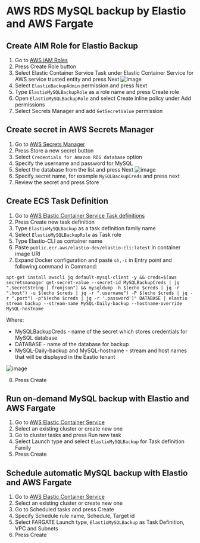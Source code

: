 # AWS RDS MySQL backup by Elastio and AWS Fargate

## Create AIM Role for Elastio Backup

1. Go to [AWS IAM Roles](https://console.aws.amazon.com/iamv2/home#/roles)
2. Press Create Role button
3. Select Elastic Container Service Task under Elastic Container Service for AWS service trusted entity and press Next
![image](https://github.com/elastio/contrib/assets/81738703/0a7050a0-895b-4227-a609-40bb9c6acb24)
4. Select `ElastioBackupAdmin` permission and press Next
5. Type `ElastioMySQLBackupRole` as a role name and press Create role
6. Open `ElastioMySQLBackupRole` and select Create inline policy under Add permissions
7. Select Secrets Manager and add `GetSecretValue` permission

## Create secret in AWS Secrets Manager
1. Go to [AWS Secrets Manager](https://console.aws.amazon.com/secretsmanager/listsecrets)
2. Press Store a new secret button
3. Select `Credentials for Amazon RDS database` option
4. Specify the username and password for MySQL
5. Select the database from the list and press Next
![image](https://github.com/elastio/contrib/assets/81738703/5157852f-86c3-425e-bcc7-8a0a2a832a21)
6. Specify secret name, for example `MySQLBackupCreds` and press next
7. Review the secret and press Store

## Create ECS Task Definition

1. Go to [AWS Elastic Container Service Task definitions](https://console.aws.amazon.com/ecs/v2/task-definitions)
2. Press Create new task definition
3. Type `ElastioMySQLBackup` as a task definition family name
4. Select `ElastioMySQLBackupRole` as Task role
5. Type Elastio-CLI as container name
6. Paste `public.ecr.aws/elastio-dev/elastio-cli:latest` in container image URI
7. Expand Docker configuration and paste `sh,-c` in Entry point and following command in Command:
```
apt-get install awscli jq default-mysql-client -y && creds=$(aws secretsmanager get-secret-value --secret-id MySQLBackupCreds | jq ".SecretString | fromjson") && mysqldump -h $(echo $creds | jq -r ".host") -u $(echo $creds | jq -r ".username") -P $(echo $creds | jq -r ".port") -p"$(echo $creds | jq -r '.password')" DATABASE | elastio stream backup --stream-name MySQL-Daily-backup --hostname-override MySQL-hostname
```
Where:
 - MySQLBackupCreds - name of the secret which stores credentials for MySQL database
 - DATABASE - name of the database for backup
 - MySQL-Daily-backup and MySQL-hostname - stream and host names that will be displayed in the Eastio tenant

![image](https://github.com/elastio/contrib/assets/81738703/2ee7ebd2-b060-448e-a53d-f0082d5929ae)

8. Press Create

## Run on-demand MySQL backup with Elastio and AWS Fargate

1. Go to [AWS Elastic Container Service](https://console.aws.amazon.com/ecs/v2/)
2. Select an existing cluster or create new one
3. Go to cluster tasks and press Run new task
4. Select Launch type and select `ElastioMySQLBackup` for Task definition Family
5. Press Create

## Schedule automatic MySQL backup with Elastio and AWS Fargate

1. Go to [AWS Elastic Container Service](https://console.aws.amazon.com/ecs/v2/)
2. Select an existing cluster or create new one
3. Go to Scheduled tasks and press Create
4. Specify Schedule rule name, Schedule, Target id
5. Select FARGATE Launch type, `ElastioMySQLBackup` as Task Definition, VPC and Subnets
6. Press Create

